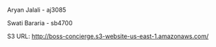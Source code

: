 Aryan Jalali - aj3085

Swati Bararia - sb4700

S3 URL: http://boss-concierge.s3-website-us-east-1.amazonaws.com/
